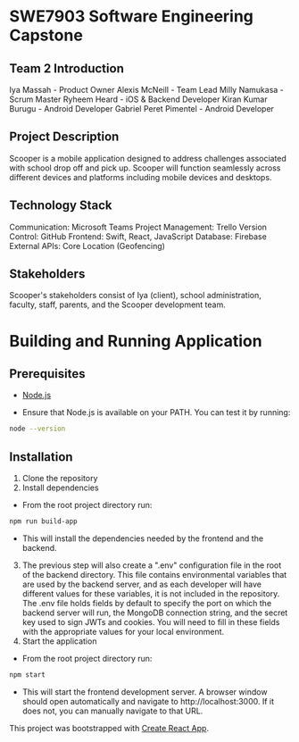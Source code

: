 # SWE7903 Software Engineering Capstone

## Team 2 Introduction 
Iya Massah - Product Owner
Alexis McNeill - Team Lead
Milly Namukasa - Scrum Master
Ryheem Heard - iOS & Backend Developer
Kiran Kumar Burugu - Android Developer
Gabriel Peret Pimentel - Android Developer

## Project Description 

Scooper is a mobile application designed to address challenges associated with school drop off and pick up. Scooper will function seamlessly across different devices and platforms including mobile devices and desktops.

## Technology Stack 
Communication: Microsoft Teams
Project Management: Trello
Version Control: GitHub
Frontend: Swift, React, JavaScript
Database: Firebase
External APIs: Core Location (Geofencing)

## Stakeholders
Scooper's stakeholders consist of Iya (client), school administration, faculty, staff, parents, and the Scooper development team.

# Building and Running Application
## Prerequisites
- [Node.js](https://nodejs.org/en/download/)
* Ensure that Node.js is available on your PATH. You can test it by running:
```bash
node --version
```

## Installation
1. Clone the repository
2. Install dependencies
* From the root project directory run:
```bash
npm run build-app
```
- This will install the dependencies needed by the frontend and the backend.
3. The previous step will also create a ".env" configuration file in the root of the backend directory. This file contains environmental variables that are used by the backend server, and as each developer will have different values for these variables, it is not included in the repository. The .env file holds fields by default to specify the port on which the backend server will run, the MongoDB connection string, and the secret key used to sign JWTs and cookies. You will need to fill in these fields with the appropriate values for your local environment.
4. Start the application
* From the root project directory run:
```bash
npm start
```
- This will start the frontend development server. A browser window should open automatically and navigate to http://localhost:3000. If it does not, you can manually navigate to that URL.

This project was bootstrapped with [Create React App](https://github.com/facebook/create-react-app).